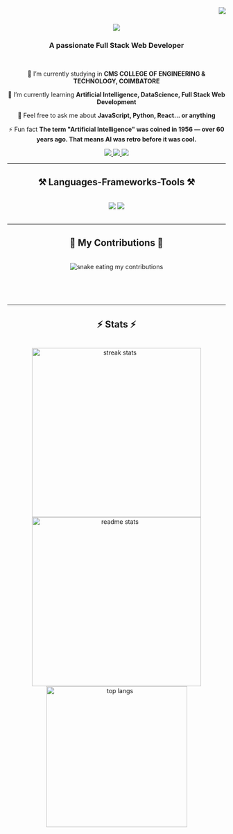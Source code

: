 <img align="right" src="https://visitor-badge.laobi.icu/badge?page_id=arshxnth.arshxnth" />

<h1 align="center">
    <img src="https://readme-typing-svg.herokuapp.com/?font=Righteous&size=35&color=F7D815&center=true&vCenter=true&width=500&height=70&duration=4000&lines=Hello+%3CDevelopers%2F%3E;I'm+Arshanth+Kumar;" />
</h1>

<h3 align="center">A passionate Full Stack Web Developer</h3>

<br/>

<div align="center">
 
 🔭 I’m currently studying in **CMS COLLEGE OF ENGINEERING & TECHNOLOGY, COIMBATORE**
 
 🌱 I’m currently learning **Artificial Intelligence, DataScience, Full Stack Web Development**

💬 Feel free to ask me about **JavaScript, Python, React... or anything**

⚡ Fun fact **The term "Artificial Intelligence" was coined in 1956 — over 60 years ago. That means AI was retro before it was cool.**

 </div>
 
<div align="center"> 
  <a href="https://instagram.com/__arsh.xnth/">
    <img src="https://img.shields.io/badge/Instagram-E4405F?style=for-the-badge&logo=instagram&logoColor=white" />
  </a>
  <a href="#">
     <img src="https://img.shields.io/badge/X-000000?style=for-the-badge&logo=x&logoColor=white" />
  </a>
  <a href="https://www.linkedin.com/in/arshanth-kumar-777a9a290/" target="_blank">
    <img src="https://img.shields.io/badge/LinkedIn-0077B5?style=for-the-badge&logo=linkedin&logoColor=white" target="_blank" />
  </a>
</div>

 <hr/>
 
<h2 align="center">⚒️ Languages-Frameworks-Tools ⚒️</h2>
<br/>
<div align="center">
    <img src="https://skillicons.dev/icons?i=react,bootstrap,html,css,vscode,github,figma,django,tailwind,git,r" />
    <img src="https://skillicons.dev/icons?i=nodejs,python,javascript,typescript,express,firebase,mongodb,c,java,nextjs,mysql,flask" /><br>
</div>

<br/>
<hr/>

<div align="center">
  <h2>🐍 My Contributions 🐍</h2>
  <br>
  <img alt="snake eating my contributions" src="https://raw.githubusercontent.com/arshxnth/arshxnth/output/github-contribution-grid-snake.svg" />
  
  <br/><br/><br/>
</div>

<hr/>

<h2 align="center">⚡ Stats ⚡</h2>
<br>
<div align=center>
  <img width=390 src="https://github-readme-streak-stats-salesp07.vercel.app/?user=arshxnth&count_private=true&theme=react&border_radius=10" alt="streak stats"/>
  <img width=390 src="https://github-readme-stats-arshxnth.vercel.app/api?username=arshxnth&count_private=true&show_icons=true&theme=react&rank_icon=github&border_radius=10" alt="readme stats" />
  <br/>
  <img width=325 align="center" src="https://github-readme-stats-arshxnth.vercel.app/api/top-langs/?username=arshxnth&hide=HTML&langs_count=8&layout=compact&theme=react&border_radius=10&size_weight=0.5&count_weight=0.5&exclude_repo=github-readme-stats" alt="top langs" />
</div>
